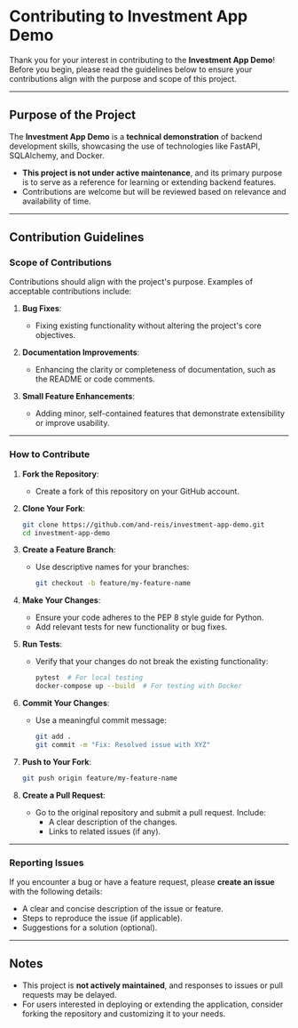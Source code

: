 # Contributing to Investment App Demo

Thank you for your interest in contributing to the **Investment App Demo**! Before you begin, please read the guidelines below to ensure your contributions align with the purpose and scope of this project.

---

## Purpose of the Project

The **Investment App Demo** is a **technical demonstration** of backend development skills, showcasing the use of technologies like FastAPI, SQLAlchemy, and Docker.  
- **This project is not under active maintenance**, and its primary purpose is to serve as a reference for learning or extending backend features.
- Contributions are welcome but will be reviewed based on relevance and availability of time.

---

## Contribution Guidelines

### Scope of Contributions

Contributions should align with the project's purpose. Examples of acceptable contributions include:

1. **Bug Fixes**:  
   - Fixing existing functionality without altering the project's core objectives.

2. **Documentation Improvements**:  
   - Enhancing the clarity or completeness of documentation, such as the README or code comments.

3. **Small Feature Enhancements**:  
   - Adding minor, self-contained features that demonstrate extensibility or improve usability.

---

### How to Contribute

1. **Fork the Repository**:  
   - Create a fork of this repository on your GitHub account.

2. **Clone Your Fork**:  
   ```bash
   git clone https://github.com/and-reis/investment-app-demo.git
   cd investment-app-demo
   ```

3. **Create a Feature Branch**:  
   - Use descriptive names for your branches:
     ```bash
     git checkout -b feature/my-feature-name
     ```

4. **Make Your Changes**:  
   - Ensure your code adheres to the PEP 8 style guide for Python.
   - Add relevant tests for new functionality or bug fixes.

5. **Run Tests**:  
   - Verify that your changes do not break the existing functionality:
     ```bash
     pytest  # For local testing
     docker-compose up --build  # For testing with Docker
     ```

6. **Commit Your Changes**:  
   - Use a meaningful commit message:
     ```bash
     git add .
     git commit -m "Fix: Resolved issue with XYZ"
     ```

7. **Push to Your Fork**:  
   ```bash
   git push origin feature/my-feature-name
   ```

8. **Create a Pull Request**:  
   - Go to the original repository and submit a pull request. Include:
     - A clear description of the changes.
     - Links to related issues (if any).

---

### Reporting Issues

If you encounter a bug or have a feature request, please **create an issue** with the following details:

- A clear and concise description of the issue or feature.
- Steps to reproduce the issue (if applicable).
- Suggestions for a solution (optional).

---

## Notes

- This project is **not actively maintained**, and responses to issues or pull requests may be delayed.
- For users interested in deploying or extending the application, consider forking the repository and customizing it to your needs.